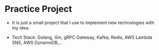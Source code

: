 # Practice Project

- It is just a small project that I use to implement new technologies with my idea.

- Tech Stack: Golang, Gin, gRPC Gateway, Kafka, Redis, AWS Lambda SNS, AWS DynamoDB,...